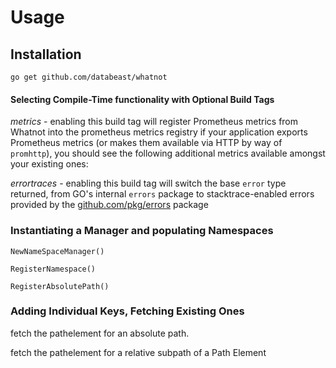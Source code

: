 # Usage

## Installation

`go get github.com/databeast/whatnot`

#### Selecting Compile-Time functionality with Optional Build Tags

_metrics_ - enabling this build tag will register Prometheus metrics from Whatnot into the prometheus metrics registry
if your application exports Prometheus metrics (or makes them available via HTTP by way of `promhttp`), you should see
the following additional metrics available amongst your existing ones:

_errortraces_ - enabling this build tag will switch the base `error` type returned, from GO's internal `errors` package
to stacktrace-enabled errors provided by the [github.com/pkg/errors](github.com/pkg/errors) package

### Instantiating a Manager and populating Namespaces

    NewNameSpaceManager() 

    RegisterNamespace()

    RegisterAbsolutePath() 

### Adding Individual Keys, Fetching Existing Ones

fetch the pathelement for an absolute path.

fetch the pathelement for a relative subpath of a Path Element






